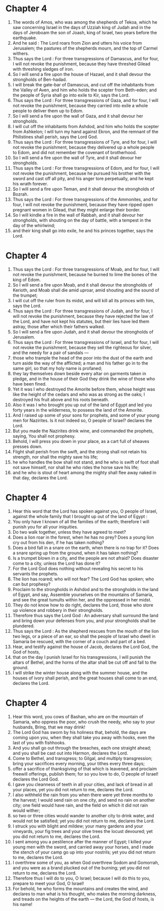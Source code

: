 # Chapter 4

1. The words of Amos, who was among the shepherds of Tekoa, which he saw concerning Israel in the days of Uzziah king of Judah and in the days of Jeroboam the son of Joash, king of Israel, two years before the earthquake.
2. And he said : The Lord roars from Zion and utters his voice from Jerusalem; the pastures of the shepherds mourn, and the top of Carmel withers.
3. Thus says the Lord : For three transgressions of Damascus, and for four, I will not revoke the punishment, because they have threshed Gilead with threshing sledges of iron.
4. So I will send a fire upon the house of Hazael, and it shall devour the strongholds of Ben-hadad.
5. I will break the gate-bar of Damascus, and cut off the inhabitants from the Valley of Aven, and him who holds the scepter from Beth-eden; and the people of Syria shall go into exile to Kir, says the Lord.
6. Thus says the Lord : For three transgressions of Gaza, and for four, I will not revoke the punishment, because they carried into exile a whole people to deliver them up to Edom.
7. So I will send a fire upon the wall of Gaza, and it shall devour her strongholds.
8. I will cut off the inhabitants from Ashdod, and him who holds the scepter from Ashkelon; I will turn my hand against Ekron, and the remnant of the Philistines shall perish, says the Lord God.
9. Thus says the Lord : For three transgressions of Tyre, and for four, I will not revoke the punishment, because they delivered up a whole people to Edom, and did not remember the covenant of brotherhood.
10. So I will send a fire upon the wall of Tyre, and it shall devour her strongholds.
11. Thus says the Lord : For three transgressions of Edom, and for four, I will not revoke the punishment, because he pursued his brother with the sword and cast off all pity, and his anger tore perpetually, and he kept his wrath forever.
12. So I will send a fire upon Teman, and it shall devour the strongholds of Bozrah.
13. Thus says the Lord : For three transgressions of the Ammonites, and for four, I will not revoke the punishment, because they have ripped open pregnant women in Gilead, that they might enlarge their border.
14. So I will kindle a fire in the wall of Rabbah, and it shall devour her strongholds, with shouting on the day of battle, with a tempest in the day of the whirlwind;
15. and their king shall go into exile, he and his princes together, says the Lord.

# Chapter 4

1. Thus says the Lord : For three transgressions of Moab, and for four, I will not revoke the punishment, because he burned to lime the bones of the king of Edom.
2. So I will send a fire upon Moab, and it shall devour the strongholds of Kerioth, and Moab shall die amid uproar, amid shouting and the sound of the trumpet;
3. I will cut off the ruler from its midst, and will kill all its princes with him, says the Lord.
4. Thus says the Lord : For three transgressions of Judah, and for four, I will not revoke the punishment, because they have rejected the law of the Lord, and have not kept his statutes, but their lies have led them astray, those after which their fathers walked.
5. So I will send a fire upon Judah, and it shall devour the strongholds of Jerusalem.
6. Thus says the Lord : For three transgressions of Israel, and for four, I will not revoke the punishment, because they sell the righteous for silver, and the needy for a pair of sandals —
7. those who trample the head of the poor into the dust of the earth and turn aside the way of the afflicted; a man and his father go in to the same girl, so that my holy name is profaned;
8. they lay themselves down beside every altar on garments taken in pledge, and in the house of their God they drink the wine of those who have been fined.
9. Yet it was I who destroyed the Amorite before them, whose height was like the height of the cedars and who was as strong as the oaks; I destroyed his fruit above and his roots beneath.
10. Also it was I who brought you up out of the land of Egypt and led you forty years in the wilderness, to possess the land of the Amorite.
11. And I raised up some of your sons for prophets, and some of your young men for Nazirites. Is it not indeed so, O people of Israel? declares the Lord.
12. But you made the Nazirites drink wine, and commanded the prophets, saying, You shall not prophesy.
13. Behold, I will press you down in your place, as a cart full of sheaves presses down.
14. Flight shall perish from the swift, and the strong shall not retain his strength, nor shall the mighty save his life;
15. he who handles the bow shall not stand, and he who is swift of foot shall not save himself, nor shall he who rides the horse save his life;
16. and he who is stout of heart among the mighty shall flee away naked in that day, declares the Lord.

# Chapter 4

1. Hear this word that the Lord has spoken against you, O people of Israel, against the whole family that I brought up out of the land of Egypt :
2. You only have I known of all the families of the earth; therefore I will punish you for all your iniquities.
3. Do two walk together, unless they have agreed to meet?
4. Does a lion roar in the forest, when he has no prey? Does a young lion cry out from his den, if he has taken nothing?
5. Does a bird fall in a snare on the earth, when there is no trap for it? Does a snare spring up from the ground, when it has taken nothing?
6. Is a trumpet blown in a city, and the people are not afraid? Does disaster come to a city, unless the Lord has done it?
7. For the Lord God does nothing without revealing his secret to his servants the prophets.
8. The lion has roared; who will not fear? The Lord God has spoken; who can but prophesy?
9. Proclaim to the strongholds in Ashdod and to the strongholds in the land of Egypt, and say, Assemble yourselves on the mountains of Samaria, and see the great tumults within her, and the oppressed in her midst.
10. They do not know how to do right, declares the Lord, those who store up violence and robbery in their strongholds.
11. Therefore thus says the Lord God : An adversary shall surround the land and bring down your defenses from you, and your strongholds shall be plundered.
12. Thus says the Lord : As the shepherd rescues from the mouth of the lion two legs, or a piece of an ear, so shall the people of Israel who dwell in Samaria be rescued, with the corner of a couch and part of a bed.
13. Hear, and testify against the house of Jacob, declares the Lord God, the God of hosts,
14. that on the day I punish Israel for his transgressions, I will punish the altars of Bethel, and the horns of the altar shall be cut off and fall to the ground.
15. I will strike the winter house along with the summer house, and the houses of ivory shall perish, and the great houses shall come to an end, declares the Lord.

# Chapter 4

1. Hear this word, you cows of Bashan, who are on the mountain of Samaria, who oppress the poor, who crush the needy, who say to your husbands, Bring, that we may drink!
2. The Lord God has sworn by his holiness that, behold, the days are coming upon you, when they shall take you away with hooks, even the last of you with fishhooks.
3. And you shall go out through the breaches, each one straight ahead; and you shall be cast out into Harmon, declares the Lord.
4. Come to Bethel, and transgress; to Gilgal, and multiply transgression; bring your sacrifices every morning, your tithes every three days;
5. offer a sacrifice of thanksgiving of that which is leavened, and proclaim freewill offerings, publish them; for so you love to do, O people of Israel! declares the Lord God.
6. I gave you cleanness of teeth in all your cities, and lack of bread in all your places, yet you did not return to me, declares the Lord.
7. I also withheld the rain from you when there were yet three months to the harvest; I would send rain on one city, and send no rain on another city; one field would have rain, and the field on which it did not rain would wither;
8. so two or three cities would wander to another city to drink water, and would not be satisfied; yet you did not return to me, declares the Lord.
9. I struck you with blight and mildew; your many gardens and your vineyards, your fig trees and your olive trees the locust devoured; yet you did not return to me, declares the Lord.
10. I sent among you a pestilence after the manner of Egypt; I killed your young men with the sword, and carried away your horses, and I made the stench of your camp go up into your nostrils; yet you did not return to me, declares the Lord.
11. I overthrew some of you, as when God overthrew Sodom and Gomorrah, and you were as a brand plucked out of the burning; yet you did not return to me, declares the Lord.
12. Therefore thus I will do to you, O Israel; because I will do this to you, prepare to meet your God, O Israel!
13. For behold, he who forms the mountains and creates the wind, and declares to man what is his thought, who makes the morning darkness, and treads on the heights of the earth — the Lord, the God of hosts, is his name!

